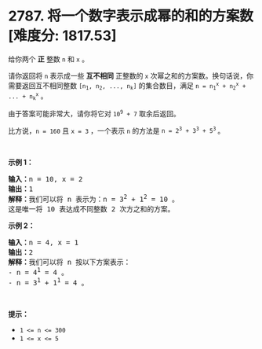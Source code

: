 # 2787. 将一个数字表示成幂的和的方案数 [难度分: 1817.53]

<p>给你两个 <strong>正</strong>&nbsp;整数&nbsp;<code>n</code> 和&nbsp;<code>x</code>&nbsp;。</p>

<p>请你返回将<em>&nbsp;</em><code>n</code>&nbsp;表示成一些&nbsp;<strong>互不相同</strong>&nbsp;正整数的<em>&nbsp;</em><code>x</code>&nbsp;次幂之和的方案数。换句话说，你需要返回互不相同整数&nbsp;<code>[n<sub>1</sub>, n<sub>2</sub>, ..., n<sub>k</sub>]</code>&nbsp;的集合数目，满足&nbsp;<code>n = n<sub>1</sub><sup>x</sup> + n<sub>2</sub><sup>x</sup> + ... + n<sub>k</sub><sup>x</sup></code>&nbsp;。</p>

<p>由于答案可能非常大，请你将它对&nbsp;<code>10<sup>9</sup> + 7</code>&nbsp;取余后返回。</p>

<p>比方说，<code>n = 160</code> 且&nbsp;<code>x = 3</code>&nbsp;，一个表示&nbsp;<code>n</code>&nbsp;的方法是&nbsp;<code>n = 2<sup>3</sup> + 3<sup>3</sup> + 5<sup>3</sup></code><sup>&nbsp;</sup>。</p>

<p>&nbsp;</p>

<p><strong>示例 1：</strong></p>

<pre><b>输入：</b>n = 10, x = 2
<b>输出：</b>1
<b>解释：</b>我们可以将 n 表示为：n = 3<sup>2</sup> + 1<sup>2</sup> = 10 。
这是唯一将 10 表达成不同整数 2 次方之和的方案。
</pre>

<p><strong>示例 2：</strong></p>

<pre><b>输入：</b>n = 4, x = 1
<b>输出：</b>2
<b>解释：</b>我们可以将 n 按以下方案表示：
- n = 4<sup>1</sup> = 4 。
- n = 3<sup>1</sup> + 1<sup>1</sup> = 4 。
</pre>

<p>&nbsp;</p>

<p><strong>提示：</strong></p>

<ul>
	<li><code>1 &lt;= n &lt;= 300</code></li>
	<li><code>1 &lt;= x &lt;= 5</code></li>
</ul>
